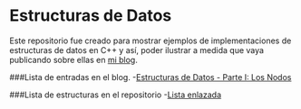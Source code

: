 # Estructuras de Datos
Este repositorio fue creado para mostrar ejemplos de implementaciones de estructuras de datos en C++ y así, poder  ilustrar a medida que vaya publicando sobre ellas en [mi blog](http://albertocg.com).

###Lista de entradas en el blog.
-[Estructuras de Datos - Parte I: Los Nodos](http://albertocg.com/2015/06/estructuras-de-datos-parte-i-los-nodos/)

###Lista de estructuras en el repositorio
-[Lista enlazada](https://github.com/AlbertoCG/EstructurasDeDatos/tree/master/linkedlist) 